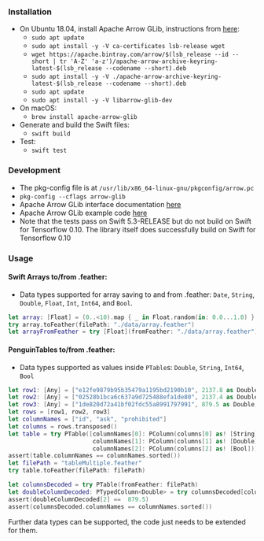 ### Installation
- On Ubuntu 18.04, install Apache Arrow GLib, instructions from [here](https://arrow.apache.org/install/):
    - `sudo apt update`
    - `sudo apt install -y -V ca-certificates lsb-release wget`
    - `wget https://apache.bintray.com/arrow/$(lsb_release --id --short | tr 'A-Z' 'a-z')/apache-arrow-archive-keyring-latest-$(lsb_release --codename --short).deb`
    - `sudo apt install -y -V ./apache-arrow-archive-keyring-latest-$(lsb_release --codename --short).deb`
    - `sudo apt update`
    - `sudo apt install -y -V libarrow-glib-dev`
- On macOS:
    - `brew install apache-arrow-glib`
- Generate and build the Swift files:
    - `swift build`
- Test:
    - `swift test`

### Development
- The pkg-config file is at `/usr/lib/x86_64-linux-gnu/pkgconfig/arrow.pc`
- `pkg-config --cflags arrow-glib`
- Apache Arrow GLib interface documentation [here](https://arrow.apache.org/docs/c_glib/arrow-glib/)
- Apache Arrow GLib example code [here](https://github.com/apache/arrow/tree/master/c_glib/example)
- Note that the tests pass on Swift 5.3-RELEASE but do not build on Swift for Tensorflow 0.10. The library itself does successfully build on Swift for Tensorflow 0.10

### Usage

#### Swift Arrays to/from .feather:
- Data types supported for array saving to and from .feather: `Date`, `String`, `Double`, `Float`, `Int`, `Int64`, and `Bool`.
```swift
let array: [Float] = (0..<10).map { _ in Float.random(in: 0.0...1.0) }
try array.toFeather(filePath: "./data/array.feather")
let arrayFromFeather = try [Float](fromFeather: "./data/array.feather")
```

#### PenguinTables to/from .feather:
- Data types supported as values inside `PTable`s: `Double`, `String`, `Int64`, `Bool`
```swift
let row1: [Any] = ["e12fe9879b95b35479a1195bd2190b10", 2137.8 as Double, false]
let row2: [Any] = ["02528b1bca6c637a9d725488efa1de80", 2137.4 as Double, true]
let row3: [Any] = ["1de820d72a41bf02fdc55a8991797991", 879.5 as Double, true]
let rows = [row1, row2, row3]
let columnNames = ["id", "ask", "prohibited"]
let columns = rows.transposed()
let table = try PTable([columnNames[0]: PColumn(columns[0] as! [String]),
                        columnNames[1]: PColumn(columns[1] as! [Double]),
                        columnNames[2]: PColumn(columns[2] as! [Bool])])
assert(table.columnNames == columnNames.sorted())
let filePath = "tableMultiple.feather"
try table.toFeather(filePath: filePath)

let columnsDecoded = try PTable(fromFeather: filePath)
let doubleColumnDecoded: PTypedColumn<Double> = try columnsDecoded[columnNames[1]]!.asDType()
assert(doubleColumnDecoded[2] ==  879.5)
assert(columnsDecoded.columnNames == columnNames.sorted())
```

Further data types can be supported, the code just needs to be extended for them.
